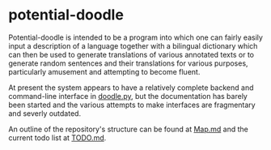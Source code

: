 # potential-doodle

Potential-doodle is intended to be a program into which one can fairly easily input a description of a language together with a bilingual dictionary which can then be used to generate translations of various annotated texts or to generate random sentences and their translations for various purposes, particularly amusement and attempting to become fluent.

At present the system appears to have a relatively complete backend and command-line interface in [doodle.py](doodle.py), but the documentation has barely been started and the various attempts to make interfaces are fragmentary and severly outdated.

An outline of the repository's structure can be found at [Map.md](Map.md) and the current todo list at [TODO.md](TODO.md).
